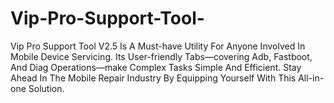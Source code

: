 # Vip-Pro-Support-Tool-
Vip Pro Support Tool V2.5 Is A Must-have Utility For Anyone Involved In Mobile Device Servicing. Its User-friendly Tabs—covering Adb, Fastboot, And Diag Operations—make Complex Tasks Simple And Efficient. Stay Ahead In The Mobile Repair Industry By Equipping Yourself With This All-in-one Solution.
